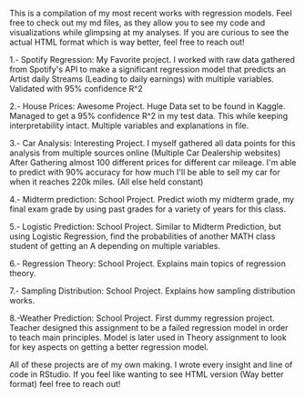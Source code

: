 This is a compilation of my most recent works with regression models. Feel free to check out my md files, as they allow you to see my code and visualizations while glimpsing at my analyses. If you are curious to see the actual HTML format which is way better, feel free to reach out!

1.- Spotify Regression:
        My Favorite project. I worked with raw data gathered from Spotify's API to make a significant regression model that predicts an Artist         daily Streams (Leading to daily earnings) with multiple variables. Validated with 95% confidence R^2
        
2.- House Prices:
        Awesome Project. Huge Data set to be found in Kaggle. Managed to get a 95% confidence R^2 in my test data. This while keeping                  interpretability intact. Multiple variables and explanations in file.

3.- Car Analysis:
        Interesting Project. I myself gathered all data points for this analysis from multiple sources online (Multiple Car Dealership websites)
        After Gathering almost 100 different prices for different car mileage. I'm able to predict with 90% accuracy for how much I'll be able         to sell my car for when it reaches 220k miles. (All else held constant)

4.- Midterm prediction:
        School Project. Predict wioth my midterm grade, my final exam grade by using past grades for a variety of years for this class.

5.- Logistic Prediction:
        School Project. Similar to Midterm Prediction, but using Logistic Regression, find the probabilities of another MATH class student of          getting an A depending on multiple variables.

6.- Regression Theory:
        School Project. Explains main topics of regression theory.

7.- Sampling Distribution:
        School Project. Explains how sampling distribution works.

8.-Weather Prediction:
        School Project. First dummy regression project. Teacher designed this assignment to be a failed regression model in order to teach             main principles. Model is later used in Theory assignment to look for key aspects on getting a better regression model.


All of these projects are of my own making. I wrote every insight and line of code in RStudio. If you feel like wanting to see HTML version (Way better format) feel free to reach out!
